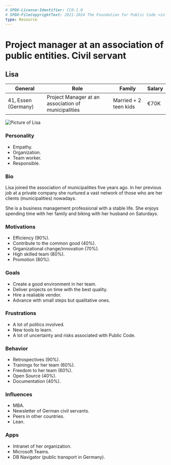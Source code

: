```yaml
---
# SPDX-License-Identifier: CC0-1.0
# SPDX-FileCopyrightText: 2021-2024 The Foundation for Public Code <info@publiccode.net>
type: Resource
---
```


# Project manager at an association of public entities. Civil servant

## Lisa

| General                                  | Role | Family |  Salary   |
| ------------------------------------- | ---------------------------------- | -------- | --- |
| 41, Essen (Germany) | Project Manager at an association of municipalities                               |  Married + 2 teen kids  |   €70K |

![Picture of Lisa](https://i.imgur.com/gXi8mJP.jpg)

### Personality

* Empathy.
* Organization.
* Team worker.
* Responsible.

### Bio

Lisa joined the association of municipalities five years ago. In her previous job at a private company she nurtured a vast network of those who are her clients (municipalities) nowadays.

She is a business management professional with a stable life. She enjoys spending time with her family and biking with her husband on Saturdays.

### Motivations

* Efficiency (90%).
* Contribute to the common good (40%).
* Organizational change/innovation (70%).
* High skilled team (80%).
* Promotion (80%).

### Goals

* Create a good environment in her team.
* Deliver projects on time with the best quality.
* Hire a realiable vendor.
* Advance with small steps but qualitative ones.

### Frustrations

* A lot of politics involved.
* New tools to learn.
* A lot of uncertainty and risks associated with Public Code.

### Behavior

* Retrospectives (90%).
* Trainings for her team (60%).
* Freedom to her team (60%).
* Open Source (40%).
* Documentation (40%).

### Influences

* MBA.
* Newsletter of German civil servants.
* Peers in other countries.
* Lean.

### Apps

* Intranet of her organization.
* Microsoft Teams.
* DB Navigator (public transport in Germany).
